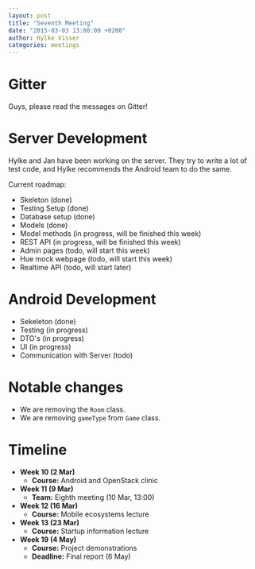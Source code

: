 ```yaml
---
layout: post
title: "Seventh Meeting"
date: "2015-03-03 13:00:00 +0200"
author: Hylke Visser
categories: meetings
---
```


# Gitter

Guys, please read the messages on Gitter!

# Server Development

Hylke and Jan have been working on the server. They try to write a lot of test code, and Hylke recommends the Android team to do the same.

Current roadmap:

* Skeleton (done)
* Testing Setup (done)
* Database setup (done)
* Models (done)
* Model methods (in progress, will be finished this week)
* REST API (in progress, will be finished this week)
* Admin pages (todo, will start this week)
* Hue mock webpage (todo, will start this week)
* Realtime API (todo, will start later)

# Android Development

* Sekeleton (done)
* Testing (in progress)
* DTO's (in progress)
* UI (in progress)
* Communication with Server (todo)

# Notable changes

* We are removing the ``Room`` class.
* We are removing ``gameType`` from ``Game`` class.

# Timeline

* **Week 10 (2 Mar)**
  * **Course:** Android and OpenStack clinic
* **Week 11 (9 Mar)**
  * **Team:** Eighth meeting (10 Mar, 13:00)
* **Week 12 (16 Mar)**
  * **Course:** Mobile ecosystems lecture
* **Week 13 (23 Mar)**
  * **Course:** Startup information lecture
* **Week 19 (4 May)**
  * **Course:** Project demonstrations
  * **Deadline:** Final report (6 May)

